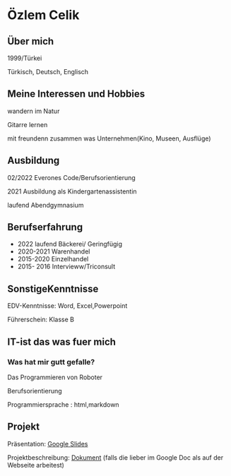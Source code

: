 # Özlem Celik

## Über mich


1999/Türkei

Türkisch, Deutsch, Englisch



## Meine Interessen und Hobbies

wandern im Natur

Gitarre lernen

mit freundenn zusammen was Unternehmen(Kino, Museen, Ausflüge)



## Ausbildung

02/2022 Everones Code/Berufsorientierung

2021 Ausbildung als Kindergartenassistentin

laufend Abendgymnasium


## Berufserfahrung

* 2022 laufend Bäckerei/ Geringfügig
* 2020-2021 Warenhandel
* 2015-2020 Einzelhandel
* 2015- 2016 Intervieww/Triconsult


## SonstigeKenntnisse

EDV-Kenntnisse: Word, Excel,Powerpoint

Führerschein: Klasse B


## IT-ist das was fuer mich

### Was hat mir gutt gefalle?

Das Programmieren von Roboter

Berufsorientierung

Programmiersprache : html,markdown

## Projekt

Präsentation: [Google Slides](https://docs.google.com/presentation/d/1TVQiPeW_TEPyjsUMPF0bO7SbmMjhbUKDNMwIZbcWN90/edit?usp=sharing)

Projektbeschreibung: [Dokument](https://docs.google.com/document/d/1a06nJQXSluXrfpcdM0W7jbI4P_Ww1aceH3yWig2QAhQ/edit?usp=sharing) (falls die lieber im Google Doc als auf der Webseite arbeitest)
